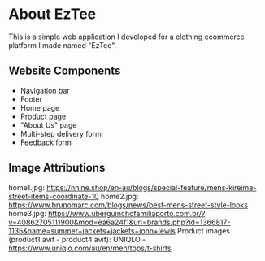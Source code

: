 # About EzTee

This is a simple web application I developed for a clothing ecommerce platform I made named "EzTee".

## Website Components

- Navigation bar
- Footer
- Home page
- Product page
- "About Us" page
- Multi-step delivery form
- Feedback form

## Image Attributions

home1.jpg: https://nnine.shop/en-au/blogs/special-feature/mens-kireime-street-items-coordinate-10 
home2.jpg: https://www.brunomarc.com/blogs/news/best-mens-street-style-looks 
home3.jpg: https://www.uberguinchofamiliaporto.com.br/?v=40862705111900&mod=ea6a24f1&uri=brands.php?id=1366817-1135&name=summer+jackets+jackets+john+lewis 
Product images (product1.avif - product4.avif): UNIQLO - https://www.uniqlo.com/au/en/men/tops/t-shirts

